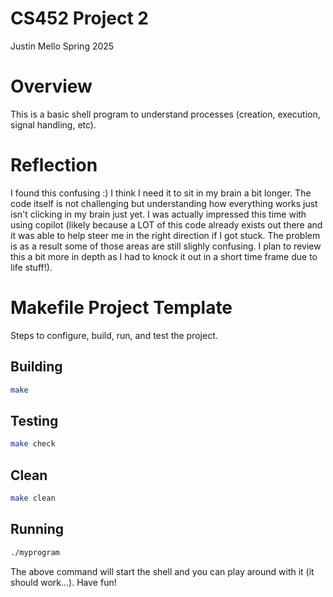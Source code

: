 # CS452 Project 2
Justin Mello
Spring 2025

# Overview
This is a basic shell program to understand processes (creation, execution, signal handling, etc).


# Reflection
I found this confusing :) I think I need it to sit in my brain a bit longer. The code itself is not challenging but understanding how everything works just isn't clicking in my brain just yet.
I was actually impressed this time with using copilot (likely because a LOT of this code already exists out there and it was able to help steer me in the right direction if I got stuck. The problem is as a result some of those areas are still slighly confusing. I plan to review this a bit more in depth as I had to knock it out in a short time frame due to life stuff!).

# Makefile Project Template

Steps to configure, build, run, and test the project.

## Building

```bash
make
```

## Testing

```bash
make check
```

## Clean

```bash
make clean
```

## Running

```bash
./myprogram
```

The above command will start the shell and you can play around with it (it should work...). Have fun!